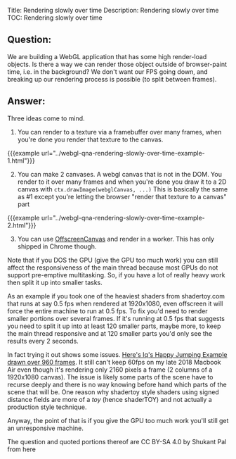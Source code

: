 Title: Rendering slowly over time
Description: Rendering slowly over time
TOC: Rendering slowly over time

## Question:

We are building a WebGL application that has some high render-load objects. Is there a way we can render those object outside of browser-paint time, i.e. in the background? We don't want our FPS going down, and breaking up our rendering process is possible (to split between frames).

## Answer:

Three ideas come to mind.

1. You can render to a texture via a framebuffer over many frames, when you're done you render that texture to the canvas.

{{{example url="../webgl-qna-rendering-slowly-over-time-example-1.html"}}}

2. You can make 2 canvases. A webgl canvas that is not in the DOM. You render to it over many frames and when you're done you draw it to a 2D canvas with `ctx.drawImage(webglCanvas, ...)`  This is basically the same as #1 except you're letting the browser "render that texture to a canvas" part

{{{example url="../webgl-qna-rendering-slowly-over-time-example-2.html"}}}


3. You can use [OffscreenCanvas](https://developers.google.com/web/updates/2018/08/offscreen-canvas) and render in a worker. This has only shipped in Chrome though.

Note that if you DOS the GPU (give the GPU too much work) you can still affect the responsiveness of the main thread because most GPUs do not support pre-emptive multitasking. So, if you have a lot of really heavy work then split it up into smaller tasks.

As an example if you took one of the heaviest shaders from shadertoy.com that runs at say 0.5 fps when rendered at 1920x1080, even offscreen it will force the entire machine to run at 0.5 fps. To fix you'd need to render smaller portions over several frames. If it's running at 0.5 fps that suggests you need to split it up into at least 120 smaller parts, maybe more, to keep the main thread responsive and at 120 smaller parts you'd only see the results every 2 seconds.

In fact trying it out shows some issues. [Here's Iq's Happy Jumping Example drawn over 960 frames](https://jsfiddle.net/greggman/y8hm2sua/). It still can't keep 60fps on my late 2018 Macbook Air even though it's rendering only 2160 pixels a frame (2 columns of a 1920x1080 canvas). The issue is likely some parts of the scene have to recurse deeply and there is no way knowing before hand which parts of the scene that will be. One reason why shadertoy style shaders using signed distance fields are more of a *toy* (hence shaderTOY) and not actually a production style technique.

Anyway, the point of that is if you give the GPU too much work you'll still get an unresponsive machine.

<div class="so">
  <div>The question and quoted portions thereof are 
    CC BY-SA 4.0 by
    <a data-href="https://stackoverflow.com/users/6805653">Shukant Pal</a>
    from
    <a data-href="https://stackoverflow.com/questions/59796222">here</a>
  </div>
</div>
